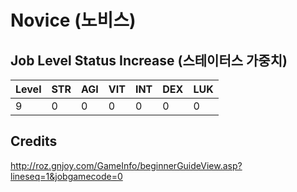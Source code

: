 # Novice (노비스)

## Job Level Status Increase (스테이터스 가중치)

| Level | STR | AGI | VIT | INT | DEX | LUK |
| --- | --- | --- | --- | --- | --- | --- |
| 9 | 0 | 0 | 0 | 0 | 0 | 0 |

## Credits
http://roz.gnjoy.com/GameInfo/beginnerGuideView.asp?lineseq=1&jobgamecode=0
